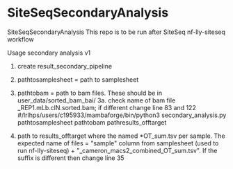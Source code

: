 # SiteSeqSecondaryAnalysis
SiteSeqSecondaryAnalysis
This repo is to be run after SiteSeq nf-lly-siteseq workflow

Usage
secondary analysis v1 
1. create result_secondary_pipeline
2. pathtosamplesheet = path to samplesheet
3. pathtobam = path to bam files. These should be in user_data/sorted_bam_bai/
3a. check name of bam file _REP1.mLb.clN.sorted.bam; if different change line 83 and 122
#/lrlhps/users/c195933/mambaforge/bin/python3 secondary_analysis.py pathtosamplesheet pathtobam pathresults_offtarget


5. path to results_offtarget where the named *OT_sum.tsv per sample. The expected name of files = "sample" column from samplesheet (used to run nf-lly-siteseq) + "_cameron_macs2_combined_OT_sum.tsv". If the suffix is different then 
change line 35

